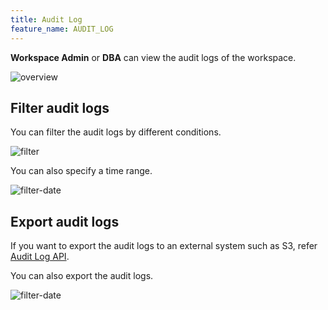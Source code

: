```yaml
---
title: Audit Log
feature_name: AUDIT_LOG
---
```


**Workspace Admin** or **DBA** can view the audit logs of the workspace.

![overview](/content/docs/security/audit-log/overview.webp)

## Filter audit logs

You can filter the audit logs by different conditions.

![filter](/content/docs/security/audit-log/filter.webp)

You can also specify a time range.

![filter-date](/content/docs/security/audit-log/filter-date.webp)

## Export audit logs

<HintBlock type="info">

If you want to export the audit logs to an external system such as S3, refer [Audit Log API](/docs/api/audit-log/).

</HintBlock>

You can also export the audit logs.

![filter-date](/content/docs/security/audit-log/filter-date.webp)
